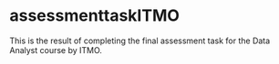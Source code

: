 # assessmenttaskITMO
This is the result of completing the final assessment task for the Data Analyst course by ITMO.
